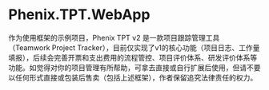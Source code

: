 # Phenix.TPT.WebApp
作为使用框架的示例项目，Phenix TPT v2 是一款项目跟踪管理工具（Teamwork Project Tracker），目前仅实现了v1的核心功能（项目日志、工作量填报），后续会完善开票和支出费用的流程管控、项目评价体系、研发评价体系等功能。如觉得对你的项目管理有所帮助，可拿去直接或自行扩展后使用，但请不要以任何形式直接或包装后售卖（包括上述框架），作者保留追究法律责任的权力。


